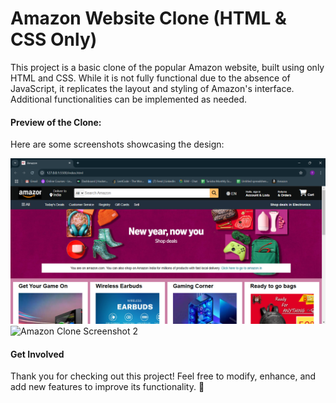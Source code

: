 <h1>Amazon Website Clone (HTML & CSS Only)</h1>
This project is a basic clone of the popular Amazon website, built using only HTML and CSS. While it is not fully functional due to the absence of JavaScript, it replicates the layout and styling of Amazon's interface. Additional functionalities can be implemented as needed.

<h4>Preview of the Clone:</h4>
Here are some screenshots showcasing the design:

<img src="amazonclone1.png" alt="Amazon Clone Screenshot 1"> <img src="amazonclone2.png" alt="Amazon Clone Screenshot 2">
<h4>Get Involved</h4>
Thank you for checking out this project! Feel free to modify, enhance, and add new features to improve its functionality. 🚀
